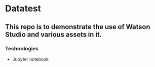 # Datatest

## This repo is to demonstrate the use of Watson Studio and various assets in it.

### Technologies
* Jupyter notebook
